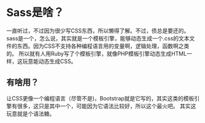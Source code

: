 # Sass是啥？
一直听过，不过因为很少写CSS东西，所以懒得了解。不过，债总是要还的。  
sass是一个，怎么说，其实就是一个模板引擎，能够动态生成一个.css的文本文件的东西。因为CSS不支持各种编程语言用的变量啊，逻辑处理，函数啊之类的。
所以就有人用Ruby写了个模板引擎，就像PHP模板引擎动态生成HTML一样，这玩意能动态生成CSS。

## 有啥用？
让CSS更像一个编程语言（尽管不是)，Bootstrap就是它写的，其实这类的模板引擎有很多，这只是其中一个，可能因为它语法比较好，所以这个最火吧。
其实这玩意就是个语法糖。

